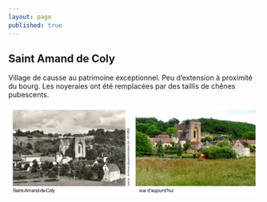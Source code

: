 ```yaml
---
layout: page
published: true
---
```


## Saint Amand de Coly
Village de causse au patrimoine exceptionnel. Peu d’extension à proximité du bourg.
Les noyeraies ont été remplacées par des taillis de chênes pubescents.

![](/data/images/9/histoire/9_HISTOIRE_POPCP3jpg.jpg)
